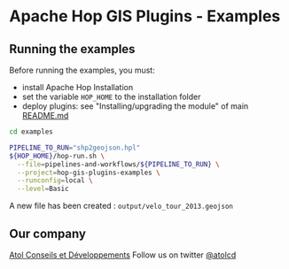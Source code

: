 Apache Hop GIS Plugins - Examples
================================


Running the examples
-------------------
Before running the examples, you must:
* install Apache Hop Installation
* set the variable `HOP_HOME` to the installation folder
* deploy plugins: see "Installing/upgrading the module" of main [README.md](../README.md)


```sh
cd examples

PIPELINE_TO_RUN="shp2geojson.hpl"
${HOP_HOME}/hop-run.sh \
  --file=pipelines-and-workflows/${PIPELINE_TO_RUN} \
  --project=hop-gis-plugins-examples \
  --runconfig=local \
  --level=Basic
```

A new file has been created : `output/velo_tour_2013.geojson`


Our company
---------------------
[Atol Conseils et Développements](http://www.atolcd.com)
Follow us on twitter [@atolcd](https://twitter.com/atolcd)
